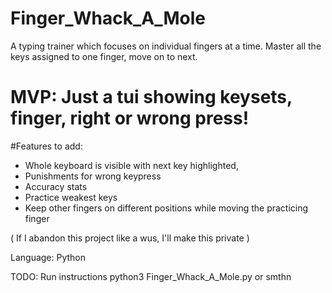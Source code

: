 # Finger_Whack_A_Mole
A typing trainer which focuses on individual fingers at a time. Master all the keys assigned to one finger, move on to next.
# MVP: Just a tui showing keysets, finger, right or wrong press!
#Features to add:
- Whole keyboard is visible with next key highlighted,
- Punishments for wrong keypress
- Accuracy stats
- Practice weakest keys
- Keep other fingers on different positions while moving the practicing finger

( If I abandon this project like a wus, I'll make this private )

Language: Python

TODO: Run instructions python3 Finger_Whack_A_Mole.py or smthn
